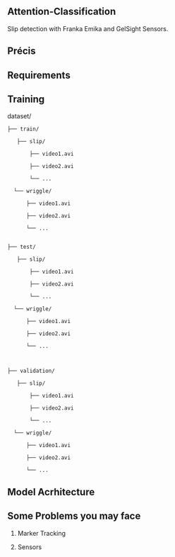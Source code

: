 ## Attention-Classification
Slip detection with Franka Emika and GelSight Sensors.

## Précis

## Requirements

## Training

  dataset/
  
    ├── train/
  
       ├── slip/
    
           ├── video1.avi
    
           ├── video2.avi
    
           └── ...
     
      └── wriggle/
       
          ├── video1.avi
    
          ├── video2.avi
    
          └── ...

      
    ├── test/
  
       ├── slip/
    
           ├── video1.avi
    
           ├── video2.avi
    
           └── ...
     
      └── wriggle/
       
          ├── video1.avi
    
          ├── video2.avi
    
          └── ...


            
    ├── validation/
  
       ├── slip/
    
           ├── video1.avi
    
           ├── video2.avi
    
           └── ...
     
      └── wriggle/
       
          ├── video1.avi
    
          ├── video2.avi
    
          └── ...
    





## Model Acrhitecture


## Some Problems you may face

  1. Marker Tracking

  2. Sensors
